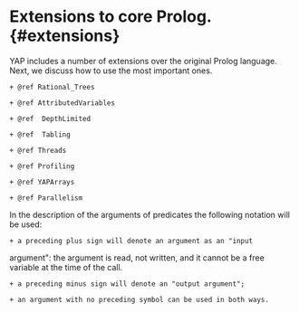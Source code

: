Extensions to core Prolog.			{#extensions}
=========================

YAP includes a number of extensions over the original Prolog
language. Next, we discuss how to use the most important ones.

	+ @ref Rational_Trees

	+ @ref AttributedVariables

	+ @ref  DepthLimited

	+ @ref  Tabling

	+ @ref Threads

	+ @ref Profiling

	+ @ref YAPArrays

	+ @ref Parallelism

In the description of the arguments of predicates the following
notation will be used:
	
	+ a preceding plus sign will denote an argument as an "input
argument": the argument is read, not written, and it cannot be a free
variable at the time of the call.
	
	+ a preceding minus sign will denote an "output argument";

	+ an argument with no preceding symbol can be used in both ways.


